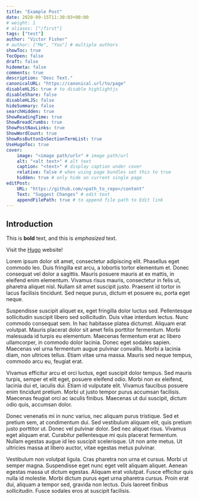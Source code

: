 ```yaml
---
title: "Example Post"
date: 2020-09-15T11:30:03+00:00
# weight: 1
# aliases: ["/first"]
tags: ["test"]
author: "Victor Fisher"
# author: ["Me", "You"] # multiple authors
showToc: true
TocOpen: false
draft: false
hidemeta: false
comments: true
description: "Desc Text."
canonicalURL: "https://canonical.url/to/page"
disableHLJS: true # to disable highlightjs
disableShare: false
disableHLJS: false
hideSummary: false
searchHidden: true
ShowReadingTime: true
ShowBreadCrumbs: true
ShowPostNavLinks: true
ShowWordCount: true
ShowRssButtonInSectionTermList: true
UseHugoToc: true
cover:
    image: "<image path/url>" # image path/url
    alt: "<alt text>" # alt text
    caption: "<text>" # display caption under cover
    relative: false # when using page bundles set this to true
    hidden: true # only hide on current single page
editPost:
    URL: "https://github.com/<path_to_repo>/content"
    Text: "Suggest Changes" # edit text
    appendFilePath: true # to append file path to Edit link
---
```

## Introduction

This is **bold** text, and this is *emphasized* text.

Visit the [Hugo](https://gohugo.io) website!

Lorem ipsum dolor sit amet, consectetur adipiscing elit. Phasellus eget commodo leo. Duis fringilla est arcu, a lobortis tortor elementum et. Donec consequat vel dolor a sagittis. Mauris posuere mauris at ex mattis, in eleifend enim elementum. Vivamus risus mauris, consectetur in felis ut, pharetra aliquet nisl. Nullam sit amet suscipit justo. Praesent id tortor in lacus facilisis tincidunt. Sed neque purus, dictum et posuere eu, porta eget neque.

Suspendisse suscipit aliquet ex, eget fringilla dolor luctus sed. Pellentesque sollicitudin suscipit libero sed sollicitudin. Duis vitae interdum lectus. Nunc commodo consequat sem. In hac habitasse platea dictumst. Aliquam erat volutpat. Mauris placerat dolor sit amet felis porttitor fermentum. Morbi malesuada id turpis eu elementum. Maecenas fermentum erat ac libero ullamcorper, in commodo dolor lacinia. Donec eget sodales sapien. Maecenas vel urna fermentum augue pulvinar convallis. Morbi a lacinia diam, non ultrices tellus. Etiam vitae urna massa. Mauris sed neque tempus, commodo arcu eu, feugiat erat.

Vivamus efficitur arcu et orci luctus, eget suscipit dolor tempus. Sed mauris turpis, semper et elit eget, posuere eleifend odio. Morbi non ex eleifend, lacinia dui et, iaculis dui. Etiam id vulputate elit. Vivamus faucibus posuere enim tincidunt pretium. Morbi ut justo tempor purus accumsan facilisis. Maecenas feugiat orci ac iaculis finibus. Maecenas ut dui suscipit, dictum odio quis, accumsan dolor.

Donec venenatis mi in nunc varius, nec aliquam purus tristique. Sed et pretium sem, at condimentum dui. Sed vestibulum aliquam elit, quis pretium justo porttitor ut. Donec vel pulvinar dolor. Sed nec aliquet risus. Vivamus eget aliquam erat. Curabitur pellentesque mi quis placerat fermentum. Nullam egestas augue id leo suscipit scelerisque. Ut non ante metus. Ut ultricies massa at libero auctor, vitae egestas metus pulvinar.

Vestibulum non volutpat ligula. Cras pharetra non urna et cursus. Morbi ut semper magna. Suspendisse eget nunc eget velit aliquam aliquet. Aenean egestas massa ut dictum egestas. Aliquam erat volutpat. Fusce efficitur quis nulla id molestie. Morbi dictum purus eget urna pharetra cursus. Proin erat dui, aliquam a tempor sed, gravida non lectus. Duis laoreet finibus sollicitudin. Fusce sodales eros at suscipit facilisis.